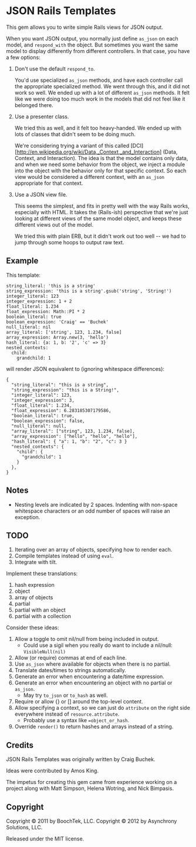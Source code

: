 JSON Rails Templates
====================

This gem allows you to write simple Rails views for JSON output.

When you want JSON output, you normally just define ``as_json`` on each
model, and ``respond_with`` the object. But sometimes you want the same
model to display differently from different controllers. In that case,
you have a few options:

1. Don't use the default ``respond_to``.

   You'd use specialized ``as_json`` methods, and have each controller
   call the appropriate specialized method. We went through this, and it
   did not work so well. We ended up with a lot of different ``as_json``
   methods. It felt like we were doing too much work in the models that
   did not feel like it belonged there.

2. Use a presenter class.

   We tried this as well, and it felt too heavy-handed. We ended up with
   lots of classes that didn't seem to be doing much.

   We're considering trying a variant of this called [DCI][http://en.wikipedia.org/wiki/Data,_Context,_and_Interaction]
   (Data, Context, and Interaction). The idea is that the model contains
   only data, and when we need some behavior from the object, we inject a
   module into the object with the behavior only for that specific
   context. So each view would be considered a different context, with an
   ``as_json`` appropriate for that context.

3. Use a JSON view file.

   This seems the simplest, and fits in pretty well with the way Rails
   works, especially with HTML. It takes the (Rails-ish) perspective that
   we're just looking at different views of the same model object, and
   keeps these different views out of the model.

   We tried this with plain ERB, but it didn't work out too well -- we
   had to jump through some hoops to output raw text.


## Example ##

This template:

    string_literal: 'this is a string'
    string_expression: 'this is a string'.gsub('string', 'String!')
    integer_literal: 123
    integer_expression: 1 + 2
    float_literal: 1.234
    float_expression: Math::PI * 2
    boolean_literal: true
    boolean_expression: 'Craig' == 'Buchek'
    null_literal: nil
    array_literal: ['string', 123, 1.234, false]
    array_expression: Array.new(3, 'hello')
    hash_literal: {a: 1, b: '2', 'c' => 3}
    nested_contexts:
      child:
        grandchild: 1

will render JSON equivalent to (ignoring whitespace differences):

    {
      "string_literal": "this is a string",
      "string_expression": "this is a String!",
      "integer_literal": 123,
      "integer_expression": 3,
      "float_literal": 1.234,
      "float_expression": 6.283185307179586,
      "boolean_literal": true,
      "boolean_expression": false,
      "null_literal": null,
      "array_literal": ["string", 123, 1.234, false],
      "array_expression": ["hello", "hello", "hello"],
      "hash_literal": { "a": 1, "b": "2", "c": 3 }
      "nested_contexts": {
        "child": {
          "grandchild": 1
        }
      },
    }


## Notes ##

* Nesting levels are indicated by 2 spaces. Indenting with non-space whitespace characters or an odd number of spaces will raise an exception.


## TODO ##

1. Iterating over an array of objects, specifying how to render each.
1. Compile templates instead of using `eval`.
1. Integrate with tilt.

Implement these translations:

1. hash expression
1. object
1. array of objects
1. partial
1. partial with an object
1. partial with a collection

Consider these ideas:

1. Allow a toggle to omit nil/null from being included in output.
    - Could use a sigil when you really do want to include a nil/null: ``VisibleNull(nil)``
1. Allow (or require) commas at end of each line.
1. Use ``as_json`` where available for objects when there is no partial.
1. Translate dates/times to strings automatically.
1. Generate an error when encountering a date/time expression.
1. Generate an error when encountering an object with no partial or ``as_json``.
    - May try ``to_json`` or ``to_hash`` as well.
1. Require or allow {} or [] around the top-level content.
1. Allow specifying a context, so we can just do ``attribute`` on the right side everywhere instead of ``resource.attribute``.
    - Probably use a syntax like ``=object_or_hash``.
1. Override ``render()`` to return hashes and arrays instead of a string.


## Credits ##

JSON Rails Templates was originally written by Craig Buchek.

Ideas were contributed by Amos King.

The impetus for creating this gem came from experience working on a
project along with Matt Simpson, Helena Wotring, and Nick Bimpasis.


## Copyright ##

Copyright © 2011 by BoochTek, LLC.
Copyright © 2012 by Asynchrony Solutions, LLC.

Released under the MIT license.
